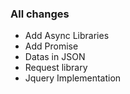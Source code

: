 ### All changes

+ Add Async Libraries
+ Add Promise
+ Datas in JSON
+ Request library
+ Jquery Implementation